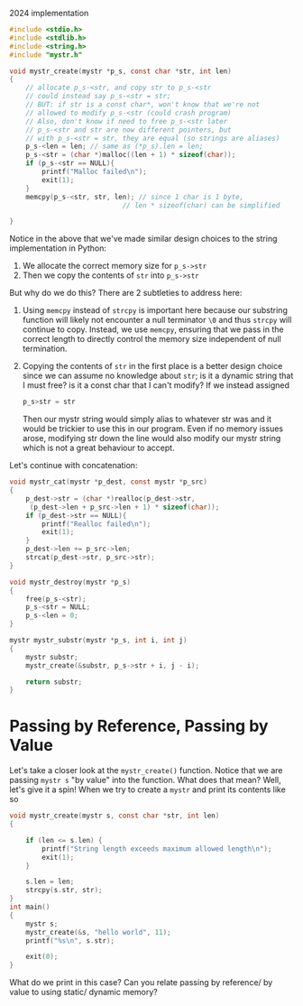 2024 implementation
```c
#include <stdio.h>
#include <stdlib.h>
#include <string.h>
#include "mystr.h"
```

```c
void mystr_create(mystr *p_s, const char *str, int len)
{
    // allocate p_s-<str, and copy str to p_s-<str
    // could instead say p_s-<str = str;
    // BUT: if str is a const char*, won't know that we're not
    // allowed to modify p_s-<str (could crash program)
    // Also, don't know if need to free p_s-<str later
    // p_s-<str and str are now different pointers, but 
    // with p_s-<str = str, they are equal (so strings are aliases)
    p_s-<len = len; // same as (*p_s).len = len;
    p_s-<str = (char *)malloc((len + 1) * sizeof(char));
    if (p_s-<str == NULL){
        printf("Malloc failed\n");
        exit(1);
    }
    memcpy(p_s-<str, str, len); // since 1 char is 1 byte, 
                            // len * sizeof(char) can be simplified  

}
```

Notice in the above that we've made similar design choices to the string implementation in Python:

1. We allocate the correct memory size for `p_s->str`
2. Then we copy the contents of `str` into `p_s->str`

But why do we do this? There are 2 subtleties to address here:

1. Using `memcpy` instead of `strcpy` is important here because our substring function will likely not encounter a null terminator `\0` and thus `strcpy` will continue to copy. Instead, we use `memcpy`, ensuring that we pass in the correct length to directly control the memory size independent of null termination.
2. Copying the contents of `str` in the first place is a better design choice since we can assume no knowledge about `str`; is it a dynamic string that I must free? is it a const char that I can't modify? If we instead assigned
    
    ```c
    p_s>str = str
    ```
    
    Then our mystr string would simply alias to whatever str was and it would be trickier to use this in our program. Even if no memory issues arose, modifying str down the line would also modify our mystr string which is not a great behaviour to accept.

Let's continue with concatenation:

```c
void mystr_cat(mystr *p_dest, const mystr *p_src)
{
    p_dest->str = (char *)realloc(p_dest->str,
     (p_dest->len + p_src->len + 1) * sizeof(char));
    if (p_dest->str == NULL){
        printf("Realloc failed\n");
        exit(1);
    }
    p_dest->len += p_src->len;
    strcat(p_dest->str, p_src->str);
}

void mystr_destroy(mystr *p_s)
{
    free(p_s-<str);
    p_s-<str = NULL;
    p_s-<len = 0;
}

mystr mystr_substr(mystr *p_s, int i, int j)
{
    mystr substr;
    mystr_create(&substr, p_s->str + i, j - i);

    return substr;
}
```

# Passing by Reference, Passing by Value

Let's take a closer look at the `mystr_create()` function. Notice that we are passing `mystr s` "by value" into the function. What does that mean? Well, let's give it a spin! When we try to create a `mystr` and print its contents like so

```c
void mystr_create(mystr s, const char *str, int len)
{

    if (len <= s.len) {
        printf("String length exceeds maximum allowed length\n");
        exit(1);
    }

    s.len = len;
    strcpy(s.str, str);
}
int main()
{
    mystr s;
    mystr_create(&s, "hello world", 11);
    printf("%s\n", s.str);

    exit(0);
}   
```

What do we print in this case? Can you relate passing by reference/ by value to using static/ dynamic memory?

